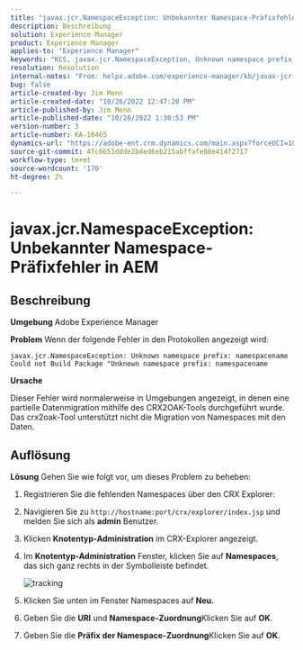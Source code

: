 ```yaml
---
title: "javax.jcr.NamespaceException: Unbekannter Namespace-Präfixfehler in AEM"
description: Beschreibung
solution: Experience Manager
product: Experience Manager
applies-to: "Experience Manager"
keywords: "KCS, javax.jcr.NamespaceException, Unknown namespace prefix error, AEM, Adobe Experience Manager, troubleshooting"
resolution: Resolution
internal-notes: "From: helpx.adobe.com/experience-manager/kb/javax-jcr-NamespaceException-Unknown-namespace-prefix-error-in-AEM.html"
bug: false
article-created-by: Jim Menn
article-created-date: "10/26/2022 12:47:20 PM"
article-published-by: Jim Menn
article-published-date: "10/26/2022 1:30:53 PM"
version-number: 3
article-number: KA-16465
dynamics-url: "https://adobe-ent.crm.dynamics.com/main.aspx?forceUCI=1&pagetype=entityrecord&etn=knowledgearticle&id=bf4ce552-2c55-ed11-bba2-6045bd006b4b"
source-git-commit: 4fc6651ddde2b4ed6eb215abffafe88e414f2717
workflow-type: tm+mt
source-wordcount: '170'
ht-degree: 2%

---
```


# javax.jcr.NamespaceException: Unbekannter Namespace-Präfixfehler in AEM

## Beschreibung


<b>Umgebung</b>
Adobe Experience Manager

<b>Problem</b>
Wenn der folgende Fehler in den Protokollen angezeigt wird:


```
javax.jcr.NamespaceException: Unknown namespace prefix: namespacename
Could not Build Package "Unknown namespace prefix: namespacename
```


<b>Ursache</b>

Dieser Fehler wird normalerweise in Umgebungen angezeigt, in denen eine partielle Datenmigration mithilfe des CRX2OAK-Tools durchgeführt wurde.
Das crx2oak-Tool unterstützt nicht die Migration von Namespaces mit den Daten.


## Auflösung


<b>Lösung</b>
Gehen Sie wie folgt vor, um dieses Problem zu beheben:

1. Registrieren Sie die fehlenden Namespaces über den CRX Explorer:
2. Navigieren Sie zu `http://hostname:port/crx/explorer/index.jsp` und melden Sie sich als <b>admin</b> Benutzer.
3. Klicken <b>Knotentyp-Administration</b> im CRX-Explorer angezeigt.
4. Im <b>Knotentyp-Administration</b> Fenster, klicken Sie auf <b>Namespaces</b>, das sich ganz rechts in der Symbolleiste befindet.

   ![tracking](https://helpx.adobe.com/content/dam/help/en/experience-manager/kb/javax-jcr-NamespaceException-Unknown-namespace-prefix-error-in-AEM/_jcr_content/main-pars/procedure/proc_par/step_2/step_par/image/rtaimage.png "tracking")


5. Klicken Sie unten im Fenster Namespaces auf <b>Neu.</b>
6. Geben Sie die <b>URI</b> und <b>Namespace-Zuordnung</b>Klicken Sie auf <b>OK</b>.
7. Geben Sie die <b>Präfix der Namespace-Zuordnung</b>Klicken Sie auf <b>OK</b>.

